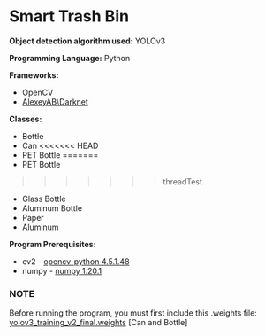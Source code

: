 # Smart Trash Bin

**Object detection algorithm used:** YOLOv3

**Programming Language:** Python

**Frameworks:**
- OpenCV
- [AlexeyAB\Darknet](https://github.com/AlexeyAB/darknet)

**Classes:**
 - ~~Bottle~~
 - Can
<<<<<<< HEAD
 - PET Bottle 
=======
 - PET Bottle
>>>>>>> threadTest
 - Glass Bottle
 - Aluminum Bottle
 - Paper
 - Aluminum

**Program Prerequisites:**
- cv2 - [opencv-python 4.5.1.48](https://pypi.org/project/opencv-python/)
- numpy - [numpy 1.20.1](https://pypi.org/project/numpy/)

### NOTE
Before running the program, you must first include this .weights file: [yolov3_training_v2_final.weights](https://drive.google.com/file/d/1CqX_Wjm32SwYVX5NdL6MYwTQ-ogs6SNH/view?usp=sharing) [Can and Bottle]
